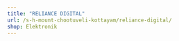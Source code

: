 ```yaml
---
title: "RELIANCE DIGITAL"
url: /s-h-mount-chootuveli-kottayam/reliance-digital/
shop: Elektronik
---
```

